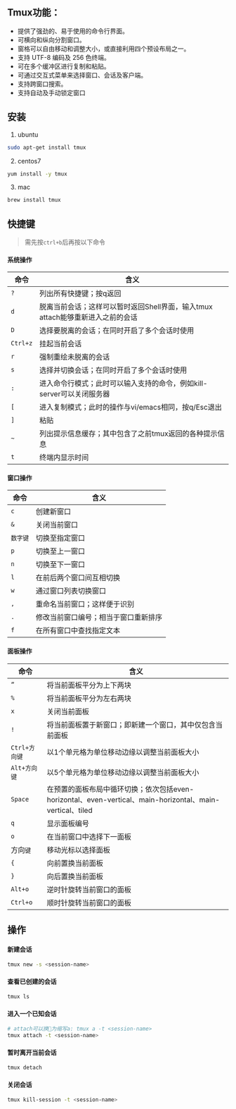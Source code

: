 ## Tmux功能：
-  提供了强劲的、易于使用的命令行界面。
-  可横向和纵向分割窗口。
-  窗格可以自由移动和调整大小，或直接利用四个预设布局之一。
-  支持 UTF-8 编码及 256 色终端。
-  可在多个缓冲区进行复制和粘贴。
-  可通过交互式菜单来选择窗口、会话及客户端。
-  支持跨窗口搜索。
-  支持自动及手动锁定窗口

## 安装
1. ubuntu
```bash
sudo apt-get install tmux
```

2. centos7
```bash
yum install -y tmux
```

3. mac
```bash
brew install tmux
```

## 快捷键
> 需先按`ctrl+b`后再按以下命令

#### 系统操作
命令 | 含义
--- | ---
`?` | 列出所有快捷键；按q返回
`d` | 脱离当前会话；这样可以暂时返回Shell界面，输入tmux attach能够重新进入之前的会话
`D` | 选择要脱离的会话；在同时开启了多个会话时使用
`Ctrl+z` | 挂起当前会话
`r` | 强制重绘未脱离的会话
`s` | 选择并切换会话；在同时开启了多个会话时使用
`:` | 进入命令行模式；此时可以输入支持的命令，例如kill-server可以关闭服务器
`[` | 进入复制模式；此时的操作与vi/emacs相同，按q/Esc退出
`]` | 粘贴
`~`| 列出提示信息缓存；其中包含了之前tmux返回的各种提示信息
`t` | 终端内显示时间

#### 窗口操作
命令 | 含义
--- | ---
`c` | 创建新窗口
`&` | 关闭当前窗口
`数字键` | 切换至指定窗口
`p` | 切换至上一窗口
`n` | 切换至下一窗口
`l` | 在前后两个窗口间互相切换
`w` | 通过窗口列表切换窗口
`,` | 重命名当前窗口；这样便于识别
`.` | 修改当前窗口编号；相当于窗口重新排序
`f` | 在所有窗口中查找指定文本

#### 面板操作
命令 | 含义
--- | ---
`”` | 将当前面板平分为上下两块
`%` | 将当前面板平分为左右两块
`x` | 关闭当前面板
`!` | 将当前面板置于新窗口；即新建一个窗口，其中仅包含当前面板
`Ctrl+方向键` | 以1个单元格为单位移动边缘以调整当前面板大小
`Alt+方向键` | 以5个单元格为单位移动边缘以调整当前面板大小
`Space` | 在预置的面板布局中循环切换；依次包括even-horizontal、even-vertical、main-horizontal、main-vertical、tiled
`q` | 显示面板编号
`o` | 在当前窗口中选择下一面板
方向`键` | 移动光标以选择面板
`{` | 向前置换当前面板
`}` | 向后置换当前面板
`Alt+o` | 逆时针旋转当前窗口的面板
`Ctrl+o` | 顺时针旋转当前窗口的面板

## 操作
#### 新建会话
```bash
tmux new -s <session-name>
```

#### 查看已创建的会话
```bash
tmux ls
```

#### 进入一个已知会话
```bash
# attach可以换为缩写a: tmux a -t <session-name>
tmux attach -t <session-name>
```

#### 暂时离开当前会话
```bash
tmux detach
```

#### 关闭会话
```bash
tmux kill-session -t <session-name>
```

